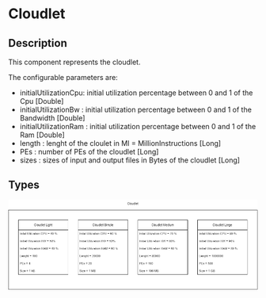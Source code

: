 # Cloudlet

## Description

This component represents the cloudlet.

The configurable parameters are:

* initialUtilizationCpu: initial utilization percentage between 0 and 1 of the Cpu [Double]
* initialUtilizationBw : initial utilization percentage between 0 and 1 of the Bandwidth [Double]
* initialUtilizationRam : initial utilization percentage between 0 and 1 of the Ram [Double]
* length : lenght of the cloulet in MI = MillionInstructions [Long]
* PEs : number of PEs of the cloudlet [Long]
* sizes : sizes of input and output files in Bytes of the cloudlet [Long]

## Types

![Cloudlet types](/documentation/images/Cloudlet.png?raw=true "Cloudlet types")
